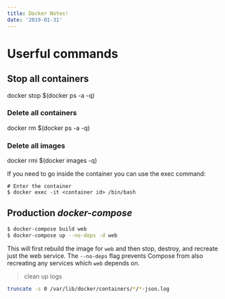 ```yaml
---
title: Docker Notes!
date: '2019-01-31'
---
```


# Userful commands
## Stop all containers
docker stop $(docker ps -a -q)
### Delete all containers
docker rm $(docker ps -a -q)
### Delete all images
docker rmi $(docker images -q)

 If you need to go inside the container you can use the exec command:
```
# Enter the container
$ docker exec -it <container id> /bin/bash
```

## Production *docker-compose*

```bash
$ docker-compose build web
$ docker-compose up --no-deps -d web
```
This will first rebuild the image for `web` and then stop, destroy, and recreate just the web service. The `--no-deps` flag prevents Compose from also recreating any services which `web` depends on.

> clean up logs
```bash
truncate -s 0 /var/lib/docker/containers/*/*-json.log
```